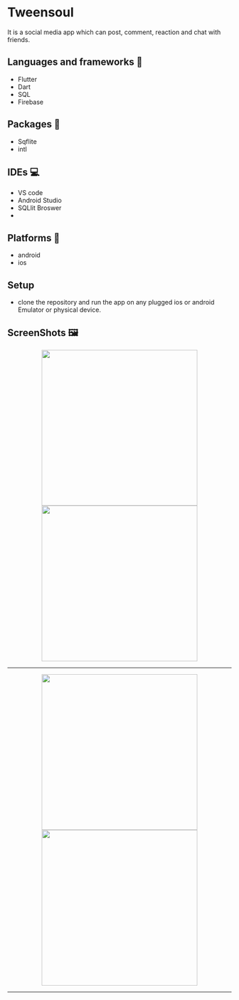 # Tweensoul

It is a social media app which can post, comment, reaction and chat with friends.

## Languages and frameworks 📑
* Flutter 
* Dart
* SQL
* Firebase

## Packages 🔎
* Sqflite
* intl

## IDEs 💻
* VS code
* Android Studio
* SQLlit Broswer
*
## Platforms 📱
* android 
* ios
## Setup
* clone the repository and run the app on any plugged ios or android Emulator or physical device.
## ScreenShots 🖼️
   
<div align='center'>
<img height="350px" src="https://user-images.githubusercontent.com/38363762/157956854-197223d5-1421-4fd3-9a65-b1ce5f86e6f0.png">
 <img height="350px" src="https://user-images.githubusercontent.com/38363762/157957581-f964abe0-3f39-48b2-868f-6afe0becb0af.png">
<hr/>
</div>

<div align='center'>
<img height="350px" src="https://user-images.githubusercontent.com/38363762/157957880-8027f8ff-3a43-4c3f-a49b-744b499958b8.png">
 <img height="350px" src="https://user-images.githubusercontent.com/38363762/157958068-34a564c8-b9db-40aa-a1b0-71e8c18fd88f.png">
<hr/>
</div>

